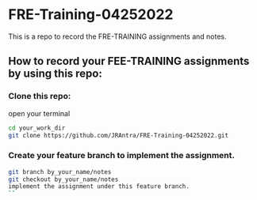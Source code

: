 # FRE-Training-04252022
This is a repo to record the FRE-TRAINING assignments and notes.
## How to record your FEE-TRAINING assignments by using this repo:
### Clone this repo:
open your terminal
```bash
cd your_work_dir
git clone https://github.com/JRAntra/FRE-Training-04252022.git
```
### Create your feature branch to implement the assignment.
```bash
git branch by_your_name/notes
git checkout by_your_name/notes
implement the assignment under this feature branch.
``
